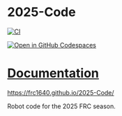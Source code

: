 # 2025-Code

[![CI](https://github.com/FRC1640/2025-Code/actions/workflows/ci.yaml/badge.svg?branch=master)](https://github.com/FRC1640/2025-Code/actions/workflows/ci.yaml)

[![Open in GitHub Codespaces](https://github.com/codespaces/badge.svg)](https://codespaces.new/FRC1640/2025-Code?quickstart=1)

# __[Documentation](docs/README.md)__

https://frc1640.github.io/2025-Code/

Robot code for the 2025 FRC season.
